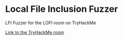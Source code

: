 # Local File Inclusion Fuzzer  
LFI Fuzzer for the LOFI room on TryHackMe  

[Link to the TryHackMe room](https://tryhackme.com/room/lofi)
